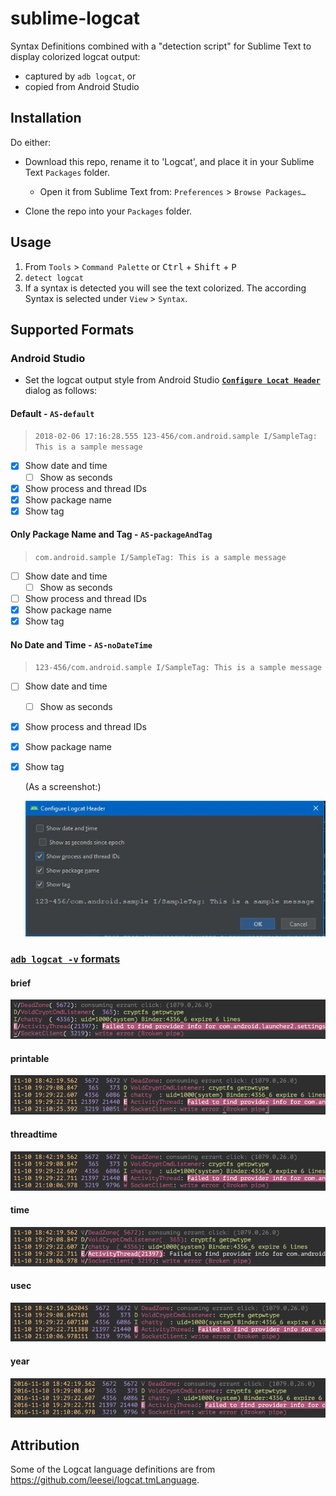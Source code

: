 # sublime-logcat

Syntax Definitions combined with a "detection script" for Sublime Text to display colorized logcat output:

 - captured by `adb logcat`, or
 - copied from Android Studio

## Installation

Do either:

- Download this repo, rename it to 'Logcat', and place it in your Sublime Text `Packages` folder.
  - Open it from Sublime Text from: `Preferences` > `Browse Packages…`
  
- Clone the repo into your `Packages` folder.

## Usage

1. From `Tools` > `Command Palette` or <kbd>Ctrl</kbd> + <kbd>Shift</kbd> + <kbd>P</kbd>
1. `detect logcat`
1. If a syntax is detected you will see the text colorized.  The according Syntax is selected under `View` > `Syntax`.


## Supported Formats

### Android Studio

- Set the logcat output style from Android Studio **[`Configure Locat Header`](https://developer.android.com/studio/debug/am-logcat#running)** dialog as follows:

#### Default - `AS-default`

  > `2018-02-06 17:16:28.555 123-456/com.android.sample I/SampleTag: This is a sample message`
  
  - [x] Show date and time
    - [ ] Show as seconds
  - [x] Show process and thread IDs
  - [x] Show package name
  - [x] Show tag
  
#### Only Package Name and Tag - `AS-packageAndTag`

  > `com.android.sample I/SampleTag: This is a sample message`
  
  - [ ] Show date and time
    - [ ] Show as seconds
  - [ ] Show process and thread IDs
  - [x] Show package name
  - [x] Show tag
  
#### No Date and Time - `AS-noDateTime`

  > `123-456/com.android.sample I/SampleTag: This is a sample message`
  
  - [ ] Show date and time
    - [ ] Show as seconds
  - [x] Show process and thread IDs
  - [x] Show package name
  - [x] Show tag
  
    (As a screenshot:)
  
    ![Configure Locat Header dialog](screen-shots/Android-Studio-configure-Logcat-header.jpg)
  

### [`adb logcat -v` formats](https://developer.android.com/studio/command-line/logcat#outputFormat)

#### brief 

  ![](screen-shots/brief.png)

#### printable 

  ![](screen-shots/printable.png)

#### threadtime 

  ![](screen-shots/threadtime.png)

#### time 

  ![](screen-shots/time.png)

#### usec 

  ![](screen-shots/usec.png)

#### year 

  ![](screen-shots/year.png)


## Attribution
Some of the Logcat language definitions are from https://github.com/leesei/logcat.tmLanguage.
